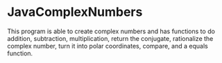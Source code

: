 # JavaComplexNumbers
This program is able to create complex numbers and has functions to do addition, subtraction, multiplication, return the conjugate, rationalize the complex number, turn it into polar coordinates, compare, and a equals function.
